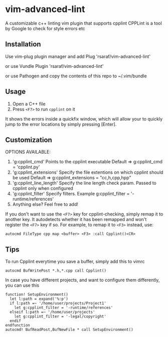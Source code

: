 vim-advanced-lint
================
A customizable c++ linting vim plugin that supports cpplint
CPPLint is a tool by Google to check for style errors etc


Installation
------------
Use vim-plug plugin manager and add
Plug 'rsaraf/vim-advanced-lint'

or use Vundle
Plugin 'rsaraf/vim-advanced-lint'

or use Pathogen
and copy the contents of this repo to ~/.vim/bundle

Usage
-----
1. Open a C++ file
2. Press `<F7>` to run `cpplint` on it

It shows the errors inside a quickfix window, which will allow your to quickly
jump to the error locations by simply pressing [Enter].

Customization
-------------
OPTIONS AVAILABLE:
1. 'g:cpplint_cmd'
   Points to the cpplint executable
   Default => g:cpplint_cmd = 'cpplint.py'
2. 'g:cpplint_extensions'
   Specify the file extentions on which cpplint should be used
   Default => g:cpplint_extensions = "cc,h,cpp,hpp"
3. 'g:cpplint_line_length'
   Specify the line length check param. Passed to cpplint only when configured
4. 'g:cpplint_filter'
   Specify filters. Example g:cpplint_filter = '-runtime/references'
5. Anything else? Feel free to add!

If you don't want to use the `<F7>` key for cpplint-checking, simply remap it
to another key. It autodetects whether it has been remapped and won't register
the `<F7>` key if so. For example, to remap it to `<F3>` instead, use:

    autocmd FileType cpp map <buffer> <F3> :call Cpplint()<CR>

Tips
----
To run Cpplint everytime you save a buffer, simply add this to vimrc

    autocmd BufWritePost *.h,*.cpp call Cpplint()

In case you have different projects, and want to configure them differently,
you can use this

    function! SetupEnvironment()
      let l:path = expand('%:p')
      if l:path =~ '/home/user/projects/Project1'
        let g:cpplint_filter = '-runtime/references'
      elseif l:path =~ '/home/user/projects'
        let g:cpplint_filter = '-legal/copyright'
      endif
    endfunction
    autocmd! BufReadPost,BufNewFile * call SetupEnvironment()
